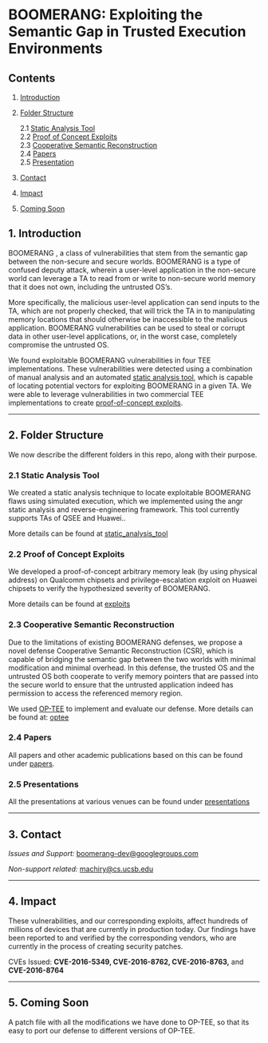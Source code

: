 # BOOMERANG: Exploiting the Semantic Gap in Trusted Execution Environments
## Contents
1. [Introduction](#1-introduction)
2. [Folder Structure](#2-folder-structure)

    2.1 [Static Analysis Tool](#21-static-analysis-tool)     
    2.2 [Proof of Concept Exploits](#22-proof-of-concept-exploits)    
    2.3 [Cooperative Semantic Reconstruction](#23-cooperative-semantic-reconstruction)    
    2.4 [Papers](#24-papers)    
    2.5 [Presentation](#25-presentations)
3. [Contact](#3-contact)
4. [Impact](#4-impact)
5. [Coming Soon](#5-coming-soon)

## 1. Introduction
BOOMERANG , a class of vulnerabilities that stem from the semantic gap 
between the non-secure and secure worlds. BOOMERANG is a type of confused 
deputy attack, wherein a user-level application in the non-secure world can 
leverage a TA to read from or write to non-secure world memory that it does 
not own, including the untrusted OS’s. 

More specifically, the malicious user-level application can send inputs 
to the TA, which are not properly checked, that will trick the TA in to 
manipulating memory locations that should otherwise be inaccessible 
to the malicious application. BOOMERANG vulnerabilities can be used 
to steal or corrupt data in other user-level applications, or, in the worst 
case, completely compromise the untrusted OS. 

We found exploitable BOOMERANG vulnerabilities in four TEE implementations. 
These vulnerabilities were detected using a combination of manual analysis 
and an automated [static analysis tool](#21-static-analysis-tool), which is capable of locating potential 
vectors for exploiting BOOMERANG in a given TA. We were able to leverage 
vulnerabilities in two commercial TEE implementations to create [proof-of-concept exploits](#22-proof-of-concept-exploits).


---
## 2. Folder Structure
We now describe the different folders in this repo, along with their purpose.

### 2.1 Static Analysis Tool
We created a static analysis technique to locate exploitable BOOMERANG flaws using simulated execution, which we implemented using the angr static analysis and reverse-engineering framework.
This tool currently supports TAs of QSEE and Huawei..

More details can be found at [static_analysis_tool](https://github.com/ucsb-seclab/boomerang/tree/master/static_analysis_tool)
### 2.2 Proof of Concept Exploits
We developed a proof-of-concept arbitrary memory leak (by using physical address) on Qualcomm chipsets and privilege-escalation exploit on Huawei chipsets to verify the hypothesized severity of BOOMERANG.

More details can be found at [exploits](https://github.com/ucsb-seclab/boomerang/tree/master/exploits)
### 2.3 Cooperative Semantic Reconstruction
Due to the limitations of existing BOOMERANG defenses, we propose a novel defense Cooperative Semantic Reconstruction (CSR), which is capable of bridging the semantic gap between the two worlds with minimal modification and minimal overhead. In this defense, the trusted OS and the untrusted OS both cooperate to verify memory pointers that are passed into the secure world to ensure that the untrusted application indeed has permission to access the referenced memory region.

We used [OP-TEE](https://github.com/OP-TEE/optee_os) to implement and evaluate our defense. More details can be found at: [optee](https://github.com/ucsb-seclab/boomerang/tree/master/optee)
### 2.4 Papers
All papers and other academic publications based on this can be found under [papers](https://github.com/ucsb-seclab/boomerang/tree/master/papers).
### 2.5 Presentations
All the presentations at various venues can be found under [presentations](https://github.com/ucsb-seclab/boomerang/tree/master/presentations)

---
## 3. Contact
*Issues and Support:* boomerang-dev@googlegroups.com

*Non-support related:* machiry@cs.ucsb.edu

---
## 4. Impact
These vulnerabilities, and our corresponding exploits, affect hundreds of millions of devices that are currently in production today.
Our findings have been reported to and verified by the corresponding vendors, who are currently in the process of creating security patches.

CVEs Issued: **CVE-2016-5349, CVE-2016-8762, CVE-2016-8763,** and **CVE-2016-8764**

---
## 5. Coming Soon
A patch file with all the modifications we have done to OP-TEE, so that its easy to port our defense to different versions of OP-TEE.

